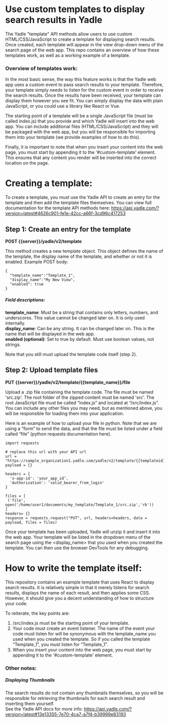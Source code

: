 # Use custom templates to display search results in Yadle
The Yadle "template" API methods allow users to use custom HTML/CSS/JavaScript to create a template for displaying search results. Once created, each template will appear in the view drop-down menu of the search page of the web app. This repo contains an overview of how these templates work, as well as a working example of a template.

### Overview of templates work:
In the most basic sense, the way this feature works is that the Yadle web app uses a custom event to pass search results to your template. Therefore, your template simply needs to listen for the custom event in order to receive the search results. Once the results have been received, your template can display them however you see fit. You can simply display the data with plain JavaScript, or you could use a library like React or Vue.

The starting point of a template will be a single JavaScript file (must be called index.js) that you provide and which Yadle will insert into the web app. You can include additional files (HTML/CSS/JavaScript) and they will be packaged with the web app, but you will be responsible for importing them into your template (we provide examples of how to do this).

Finally, it is important to note that when you insert your content into the web page, you must start by appending it to the '#custom-template' element. This ensures that any content you render will be inserted into the correct location on the page.

# Creating a template:
To create a template, you must use the Yadle API to create an entry for the template and then add the template files themselves. You can view full documentation for the template API methods here: https://api.yadle.com/?version=latest#4626c901-fe1e-42cc-a66f-3cd96c417253

## Step 1: Create an entry for the template
**POST {{server}}/yadle/v2/template**

This method creates a new template object. This object defines the name of the template, the display name of the template, and whether or not it is enabled.
Example POST body:  
```
{
  "template_name":"Template_1",
  "display_name":"My New View",
  "enabled": true
}
```
##### Field descriptions:
**template_name**: Must be a string that contains only letters, numbers, and underscores. This value cannot be changed later on. It is only used internally.  
**display_name**: Can be any string. It can be changed later on. This is the name that will be displayed in the web app.  
**enabled (optional)**: Set to true by default. Must use boolean values, not strings.  

Note that you still must upload the template code itself (step 2).

## Step 2: Upload template files

**PUT {{server}}/yadle/v2/template/{{template_name}}/file**  

Upload a .zip file containing the template code.
The file must be named 'src.zip'. The root folder of the zipped content must be named 'src'. The root JavaScript file must be called “index.js” and located at “/src/index.js”. You can include any other files you may need, but as mentioned above, you will be responsible for loading them into your application.

Here is an example of how to upload your file in python. Note that we are using a “form” to send the data, and that the file must be listed under a field called “file” (python requests documentation here).
```
import requests

# replace this url with your API url
url = "https://sample_organization1.yadle.com/yadle/v2/template/{{templateid}}/file"
payload = {}
 
headers = {
  'x-app-id': 'your_app_id’,
  'Authorization': 'valid_bearer_from_login'
}
 
files = [
 ('file', open('/home/user1/documents/my_template/Template_1/src.zip','rb'))
]
headers= {}
response = requests.request("PUT", url, headers=headers, data = payload, files = files)
``` 


Once your template has been uploaded, Yadle will unzip it and insert it into the web app. Your template will be listed in the dropdown menu of the search page using the <display_name> that you used when you created the template. You can then use the browser DevTools for any debugging.

# How to write the template itself:
This repository contains an example template that uses React to display search results. It is relatively simple in that it merely listens for search results, displays the name of each result, and then applies some CSS. However, it should give you a decent understanding of how to structure your code.

To reiterate, the key points are:
1. /src/index.js must be the starting point of your template.  
2. Your code must create an event listener. The name of the event your code must listen for will be synonymous with the template_name you used when you created the template. So if you called the template “Template_1”, you must listen for “Template_1”.  
3. When you insert your content into the web page, you must start by appending it to the '#custom-template' element.  


### Other notes:

##### Displaying  Thumbnails

The search results do not contain any thumbnails themselves, so you will be responsible for retrieving the thumbnails for each search result and inserting them yourself.  
See the Yadle API docs for more info: https://api.yadle.com/?version=latest#13e13355-7e70-4ca7-a7f4-b39999e83193
